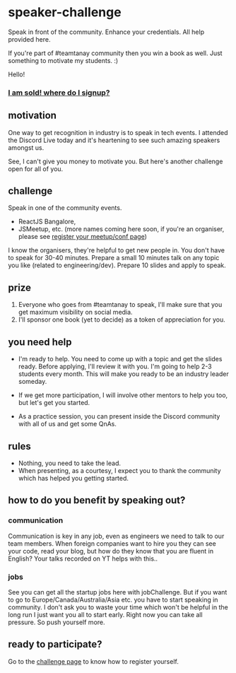 # speaker-challenge
Speak in front of the community. Enhance your credentials. All help provided here.

If you're part of #teamtanay community then you win a book as well. Just something to motivate my students. :)

Hello! 

### [I am sold! where do I signup?](./challenge.md)

## motivation
One way to get recognition in industry is to speak in tech events. I attended the Discord Live today and it's heartening to see such amazing speakers amongst us. 

See, I can't give you money to motivate you. But here's another challenge open for all of you. 

## challenge 

Speak in one of the community events. 
- ReactJS Bangalore, 
- JSMeetup, etc. (more names coming here soon, if you're an organiser, please see [register your meetup/conf page](./register-conf.md))

I know the organisers, they're helpful to get new people in. You don't have to speak for 30-40 minutes. Prepare a small 10 minutes talk on any topic you like (related to engineering/dev). Prepare 10 slides and apply to speak. 

## prize

1.  Everyone who goes from #teamtanay to speak, I'll make sure that you get maximum visibility on social media.
1. I'll sponsor one book (yet to decide) as a token of appreciation for you. 

## you need help

* I'm ready to help. 
   You need to come up with a topic and get the slides ready. Before applying, I'll review it with you. I'm going to help 2-3 students every month. This will make you ready to be an industry leader someday. 

* If we get more participation, I will involve other mentors to help you too, but let's get you started.

* As a practice session, you can present inside the Discord community with all of us and get some QnAs.

## rules

- Nothing, you need to take the lead. 
- When presenting, as a courtesy, I expect you to thank the community which has helped you getting started.

## how to do you benefit by speaking out?

### communication

Communication is key in any job, even as engineers we need to talk to our team members. When foreign companies want to hire you they can see your code, read your blog, but how do they know that you are fluent in English? Your talks recorded on YT helps with this..

### jobs

See you can get all the startup jobs here with jobChallenge. 
But if you want to go to Europe/Canada/Australia/Asia etc. you have to start speaking in community.
I don't ask you to waste your time which won't be helpful in the long run
I just want you all to start early. Right now you can take all pressure. So push yourself more.

## ready to participate?

Go to the [challenge page](./challenge.md) to know how to register yourself. 
